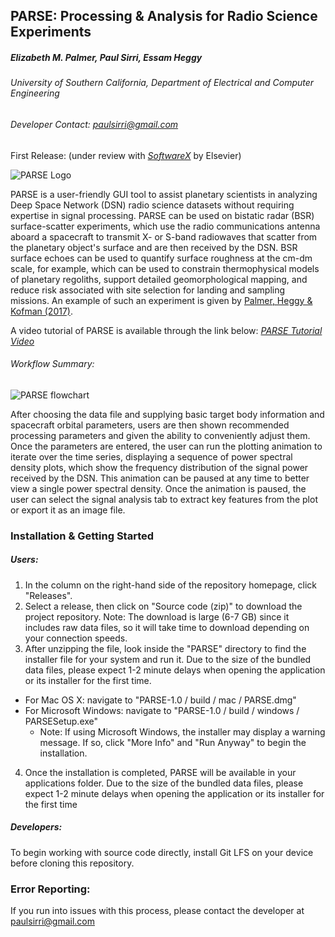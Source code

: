 ## PARSE: Processing & Analysis for Radio Science Experiments
##### Elizabeth M. Palmer, Paul Sirri, Essam Heggy
###### University of Southern California, Department of Electrical and Computer Engineering
###### Developer Contact: paulsirri@gmail.com
First Release: (under review with [*SoftwareX*](https://www.journals.elsevier.com/softwarex/) by Elsevier)

![PARSE Logo](https://github.com/PARSE-team/PARSE/blob/main/src/main/resources/base/PARSE_USC_logo_bw_red_4x5.png?raw=true)

PARSE is a user-friendly GUI tool to assist planetary scientists in analyzing Deep Space Network (DSN) radio science datasets without requiring expertise in signal processing. PARSE can be used on bistatic radar (BSR) surface-scatter experiments, which use the radio communications antenna aboard a spacecraft to transmit X- or S-band radiowaves that scatter from the planetary object's surface and are then received by the DSN. BSR surface echoes can be used to quantify surface roughness at the cm-dm scale, for example, which can be used to constrain thermophysical models of planetary regoliths, support detailed geomorphological mapping, and reduce risk associated with site selection for landing and sampling missions. An example of such an experiment is given by [Palmer, Heggy & Kofman (2017)](https://doi.org/10.1038/s41467-017-00434-6).

A video tutorial of PARSE is available through the link below:
[*PARSE Tutorial Video*](https://youtu.be/JcRaaFpzjIg)

###### Workflow Summary:
![PARSE flowchart](https://github.com/PARSE-team/PARSE/blob/main/src/main/resources/base/softwareX_fig_flowchart_v6_4x4.png?raw=true)

After choosing the data file and supplying basic target body information and spacecraft orbital parameters, users are then shown recommended processing parameters and given the ability to conveniently adjust them. Once the parameters are entered, the user can run the plotting animation to iterate over the time series, displaying a sequence of power spectral density plots, which show the frequency distribution of the signal power received by the DSN. This animation can be paused at any time to better view a single power spectral density. Once the animation is paused, the user can select the signal analysis tab to extract key features from the plot or export it as an image file.

### Installation & Getting Started

##### Users:
1. In the column on the right-hand side of the repository homepage, click "Releases".
2. Select a release, then click on "Source code (zip)" to download the project repository.
   Note: The download is large (6-7 GB) since it includes raw data files, so it will take time to download depending on your connection speeds.
3. After unzipping the file, look inside the "PARSE" directory to find the installer file for your system and run it. Due to the size of the bundled data files, please expect 1-2 minute delays when opening the application or its installer for the first time.
  - For Mac OS X: navigate to "PARSE-1.0 / build / mac / PARSE.dmg"
  - For Microsoft Windows: navigate to "PARSE-1.0 / build / windows / PARSESetup.exe"
    - Note: If using Microsoft Windows, the installer may display a warning message. If so, click "More Info" and "Run Anyway" to begin the installation. 
4. Once the installation is completed, PARSE will be available in your applications folder. Due to the size of the bundled data files, please expect 1-2 minute delays when opening the application or its installer for the first time

##### Developers:
To begin working with source code directly, install Git LFS on your device before cloning this repository.

### Error Reporting:
If you run into issues with this process, please contact the developer at paulsirri@gmail.com
